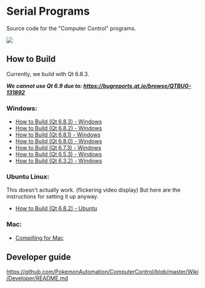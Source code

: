 # Serial Programs

Source code for the "Computer Control" programs.

[<img src="https://canary.discordapp.com/api/guilds/695809740428673034/widget.png?style=banner2">](https://discord.gg/cQ4gWxN)

## How to Build

Currently, we build with Qt 6.8.3.

***We cannot use Qt 6.9 due to: https://bugreports.qt.io/browse/QTBUG-131892***

### Windows:

- [How to Build (Qt 6.8.3) - Windows](BuildInstructions/Build-Windows-Qt6.8.3.md)
- [How to Build (Qt 6.8.2) - Windows](BuildInstructions/Build-Windows-Qt6.8.2.md)
- [How to Build (Qt 6.8.1) - Windows](BuildInstructions/Build-Windows-Qt6.8.1.md)
- [How to Build (Qt 6.8.0) - Windows](BuildInstructions/Build-Windows-Qt6.8.0.md)
- [How to Build (Qt 6.7.3) - Windows](BuildInstructions/Build-Windows-Qt6.7.3.md)
- [How to Build (Qt 6.5.3) - Windows](BuildInstructions/Build-Windows-Qt6.5.3.md)
- [How to Build (Qt 6.3.2) - Windows](BuildInstructions/Build-Windows-Qt6.3.2.md)


### Ubuntu Linux:

This doesn't actually work. (flickering video display) But here are the instructions for setting it up anyway.

- [How to Build (Qt 6.8.2) - Ubuntu](BuildInstructions/Build-Ubuntu-Qt6.8.2.md)

### Mac:

- [Compilling for Mac](BuildInstructions/CompilingForMac.md)

## Developer guide

https://github.com/PokemonAutomation/ComputerControl/blob/master/Wiki/Developer/README.md

